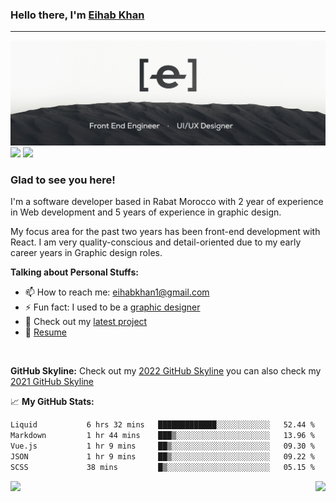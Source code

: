 ### Hello there, I'm <a href="https://twitter.com/eihab_khan" target="_blank">Eihab Khan</a>
---
![Banner](./banner.jpg)
<a target="_blank" href="https://linkedin.com/in/eihab-khan/" target="_blank"><img src="https://img.shields.io/badge/LinkedIn-0077B5?style=for-the-badge&logo=linkedin&logoColor=white" /></a>
<a target="_blank" href="https://twitter.com/eihab_khan" target="_blank"><img src="https://img.shields.io/badge/Twitter-1FA0F2?style=for-the-badge&logo=twitter&logoColor=white" /></a>

### Glad to see you here! &nbsp;

I'm a software developer based in Rabat Morocco with 2 year of experience in Web development and 5 years of experience in graphic design.

My focus area for the past two years has been front-end development with React. I am very quality-conscious and detail-oriented due to my early career years in Graphic design roles.
<!-- <img align="right" alt="GIF" src="./coding.gif?raw=true" width="408" height="318" /> -->
 

**Talking about Personal Stuffs:**

<!-- - 🔭 I’m currently working on a cool Design System called Komodo 😉 -->
<!-- - 🌱 I’m currently learning X -->
- 📫 How to reach me: eihabkhan1@gmail.com
- ⚡ Fun fact: I used to be a <a href="https://www.behance.net/eihabkhan" target="_blank">graphic designer</a>
- 🚀 Check out my <a href="https://subbi.app" target="_blank">latest project</a>
- 📝 [Resume](https://docs.google.com/document/d/1UUtnyt8pywOsjRsBn-a_N8yoJl672BvqyRlmIdq_UJs/edit?usp=sharing)

</br>

**GitHub Skyline:**
Check out my [2022 GitHub Skyline](https://skyline.github.com/eihabkhan/2022)
you can also check my [2021 GitHub Skyline](https://skyline.github.com/eihabkhan/2021)

📈 **My GitHub Stats:**

<!--START_SECTION:waka-->

```txt
Liquid           6 hrs 32 mins   █████████████░░░░░░░░░░░░   52.44 %
Markdown         1 hr 44 mins    ███▒░░░░░░░░░░░░░░░░░░░░░   13.96 %
Vue.js           1 hr 9 mins     ██▒░░░░░░░░░░░░░░░░░░░░░░   09.30 %
JSON             1 hr 9 mins     ██▒░░░░░░░░░░░░░░░░░░░░░░   09.22 %
SCSS             38 mins         █▒░░░░░░░░░░░░░░░░░░░░░░░   05.15 %
```

<!--END_SECTION:waka-->

<img height="180em" align="left" src="https://github-readme-stats.vercel.app/api/top-langs/?username=eihabkhan&exclude_repo=KNN-Image-Classification&show_icons=true&hide_border=true&layout=compact&langs_count=8"/>
<img height="180em" align="right" src="https://github-readme-stats.vercel.app/api?username=eihabkhan&show_icons=true&hide_border=true&&count_private=true&include_all_commits=true" />
